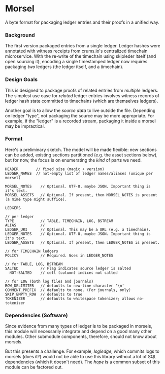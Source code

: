 Morsel
======

A byte format for packaging ledger entries and their proofs in a unified way.

### Background

The first version packaged entries from a single ledger. Ledger hashes were
annotated with witness receipts from crums.io's centralized timechain microservice.
With the re-write of the timechain using skipleder itself (and open sourcing it),
encoding a single timestamped ledger now requires packaging *two* ledgers (the
ledger itself, and a timechain).

### Design Goals

This is designed to package proofs of related entries from *multiple* ledgers.
The simplest use case for *related* ledger entries involves witness records
of ledger hash state committed to timechains (which are themselves ledgers).

Another goal is to allow the *source data* to live outside the file. Depending on
ledger "type", not packaging the source may be more appropriate. For example,
if the "ledger" is a recorded stream, packaging it inside a morsel may be impractical.

### Format

Here's a preliminary sketch. The model will be made flexible: new sections can be added,
existing sections partitioned (e.g. the asset sections below), but for now, the focus
is on enumerating the *kind* of parts we need.



    HEADER        // fixed size (magic + version)
    LEDGER_NAMES  // not-empty list of ledger names/aliases (unique per morsel)
    
    MORSEL_NOTES	// Optional. UTF-8, maybe JSON. Important thing is it's text.
    MORSEL_ASSETS	// Optional. If present, then MORSEL_NOTES is present (a mime type might suffice).
    
    LEDGERS
     
    // per ledger   
    TYPE            // TABLE, TIMECHAIN, LOG, BSTREAM
    ALIAS           // 
    LEDGER_URI      // Optional. This may be a URL (e.g. a timechain).
    LEDGER_NOTES    // Optional. UTF-8, maybe JSON. Important thing is it's text.
    LEDGER_ASSETS   // Optional. If present, then LEDGER_NOTES is present.
    
    // for TIMECHAIN ledgers
    POLICY          // Required. Goes in LEDGER_NOTES
    
    // for TABLE, LOG, BSTREAM
    SALTED          // Flag indicates source ledger is salted
      NOT-SALTED    // cell (column) indices not salted
    
    // for LOG (both log files and journals)
    ROW_DELIMITER   // defaults to new-line character '\n'
    COMMENT_PREFIX  // defaults to none. (For journals, only)
    SKIP_EMPTY_ROW  // defaults to true
    TOKENIZER       // defaults to whitespace tokenizer; allows no-tokenizer
    


### Dependencies (Software)

Since evidence from many types of ledger is to be packaged in morsels, this module
will necessarily integrate and depend on a good many other modules. Other submodule
components, therefore, should not know about morsels.

But this presents a challenge. For example, *logledge*, which commits logs to morsels
(does it?) would not be able to use this library without a lot of SQL dependencies
(which it doesn't need). The *hope* is a common subset of this module can be factored
out.









